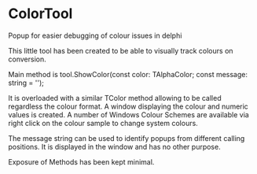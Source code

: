 # ColorTool
Popup for easier debugging of colour issues in delphi

This little tool has been created to be able to visually track colours on conversion.

Main method is tool.ShowColor(const color: TAlphaColor; const message: string = '');

It is overloaded with a similar TColor method allowing to be called regardless the colour format.
A window displaying the colour and numeric values is created. A number of Windows Colour Schemes are
available via right click on the colour sample to change system colours.

The message string can be used to identify popups from different calling positions.
It is displayed in the window and has no other purpose.

Exposure of Methods has been kept minimal.
